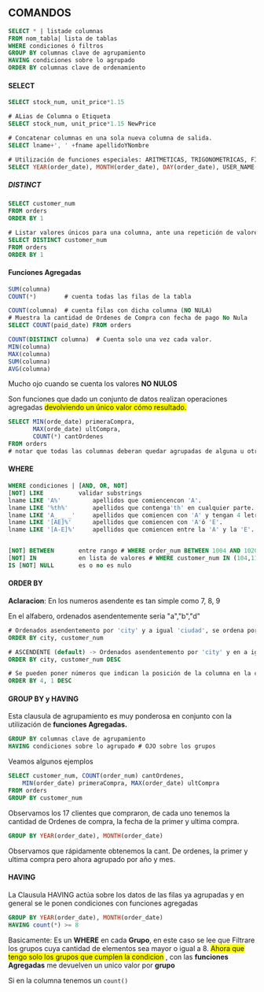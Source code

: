 ## COMANDOS

````sql
SELECT * | listade columnas
FROM nom_tabla| lista de tablas
WHERE condiciones ó filtros
GROUP BY columnas clave de agrupamiento
HAVING condiciones sobre lo agrupado
ORDER BY columnas clave de ordenamiento
````

#### SELECT

````sql
SELECT stock_num, unit_price*1.15

# ALias de Columna o Etiqueta
SELECT stock_num, unit_price*1.15 NewPrice

# Concatenar columnas en una sola nueva columna de salida.
SELECT lname+', ' +fname apellidoYNombre

# Utilización de funciones especiales: ARITMETICAS, TRIGONOMETRICAS, FINANCIERAS, DE FECHA, DE STRINGS, Entre otras..
SELECT YEAR(order_date), MONTH(order_date), DAY(order_date), USER_NAME()
````

##### DISTINCT

````sql
SELECT customer_num
FROM orders
ORDER BY 1

# Listar valores únicos para una columna, ante una repetición de valores de esa columna.
SELECT DISTINCT customer_num
FROM orders
ORDER BY 1
````

#### Funciones Agregadas

````sql
SUM(columna)
COUNT(*) 		# cuenta todas las filas de la tabla

COUNT(columna)  # cuenta filas con dicha columna (NO NULA)
# Muestra la cantidad de Ordenes de Compra con fecha de pago No Nula
SELECT COUNT(paid_date) FROM orders

COUNT(DISTINCT columna)	 # Cuenta solo una vez cada valor.
MIN(columna)
MAX(columna)
SUM(columna)
AVG(columna)
````

Mucho ojo cuando se cuenta los valores **NO NULOS**

Son funciones que dado un conjunto de datos realizan operaciones agregadas <span style=" background:yellow;">devolviendo un único valor cómo resultado.</span>

````sql
SELECT MIN(orde_date) primeraCompra,
	   MAX(orde_date) ultCompra,
	   COUNT(*) cantOrdenes
FROM orders
# notar que todas las columnas deberan quedar agrupadas de alguna u otra forma
````



#### WHERE

````sql
WHERE condiciones | [AND, OR, NOT]
[NOT] LIKE			validar substrings
lname LIKE 'A%'			apellidos que comiencencon 'A'.
lname LIKE '%th%' 		apellidos que contenga'th' en cualquier parte.
lname LIKE 'A_ _ _' 	apellidos que comiencen con 'A' y tengan 4 letras
lname LIKE '[AE]%'		apellidos que comiencen con 'A'ó 'E'.
lname LIKE '[A-E]%' 	apellidos que comiencen entre la 'A' y la 'E'.


[NOT] BETWEEN		entre rango # WHERE order_num BETWEEN 1004 AND 1020
[NOT] IN			en lista de valores # WHERE customer_num IN (104,110,127)
IS [NOT] NULL 		es o no es nulo
````

#### ORDER BY

**Aclaracion**: En los numeros asendente es tan simple como 7, 8, 9

En el alfabero, ordenados asendentemente seria "a","b","d" 

````sql
# Ordenados asendentemento por 'city' y a igual 'ciudad', se ordena por customer_num también ascendente.
ORDER BY city, customer_num

# ASCENDENTE (default) -> Ordenados asendentemento por 'city' y en a igual DESC por 'customer_num'
ORDER BY city, customer_num DESC

# Se pueden poner números que indican la posición de la columna en la consulta, en lugar del nombre.
ORDER BY 4, 1 DESC
````

#### GROUP BY y HAVING

Esta clausula de agrupamiento es muy ponderosa en conjunto con la utilización de **funciones Agregadas.**

````sql
GROUP BY columnas clave de agrupamiento
HAVING condiciones sobre lo agrupado # OJO sobre los grupos
````

Veamos algunos ejemplos

````sql
SELECT customer_num, COUNT(order_num) cantOrdenes,
	MIN(order_date) primeraCompra, MAX(order_date) ultCompra
FROM orders
GROUP BY customer_num
````

Observamos los 17 clientes que compraron, de cada uno tenemos la cantidad de Ordenes de compra, la fecha de la primer y ultima compra.



````sql
GROUP BY YEAR(order_date), MONTH(order_date)
````

Observamos que rápidamente obtenemos la cant. De ordenes, la primer y ultima compra pero ahora agrupado por año y mes.



#### HAVING 

La Clausula HAVING actúa sobre los datos de las filas ya agrupadas y en general se le ponen condiciones con funciones agregadas

````sql
GROUP BY YEAR(order_date), MONTH(order_date)
HAVING count(*) >= 8
````

Basicamente: Es un **WHERE** en cada **Grupo**, en este caso se lee que Filtrare los grupos cuya cantidad de elementos sea mayor o igual a 8. <span style=" background:yellow;">Ahora que tengo solo los grupos que cumplen la condicion</span> , con las **funciones Agregadas** me devuelven un unico valor por **grupo**

Si en la columna tenemos un `count()` 
